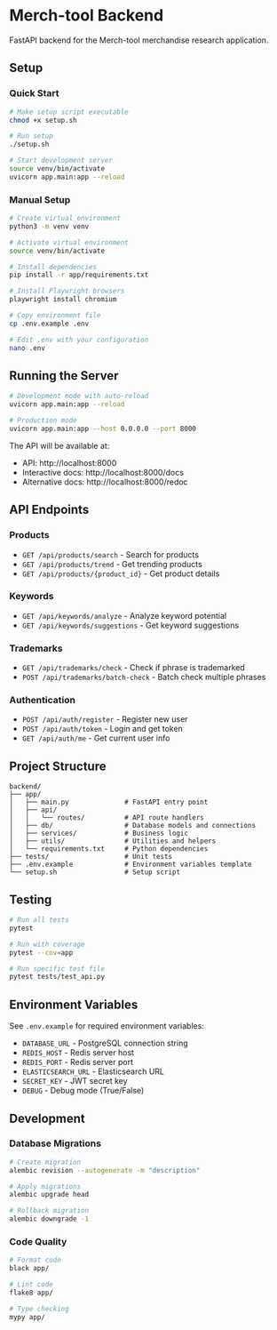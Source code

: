 # Merch-tool Backend

FastAPI backend for the Merch-tool merchandise research application.

## Setup

### Quick Start

```bash
# Make setup script executable
chmod +x setup.sh

# Run setup
./setup.sh

# Start development server
source venv/bin/activate
uvicorn app.main:app --reload
```

### Manual Setup

```bash
# Create virtual environment
python3 -m venv venv

# Activate virtual environment
source venv/bin/activate

# Install dependencies
pip install -r app/requirements.txt

# Install Playwright browsers
playwright install chromium

# Copy environment file
cp .env.example .env

# Edit .env with your configuration
nano .env
```

## Running the Server

```bash
# Development mode with auto-reload
uvicorn app.main:app --reload

# Production mode
uvicorn app.main:app --host 0.0.0.0 --port 8000
```

The API will be available at:
- API: http://localhost:8000
- Interactive docs: http://localhost:8000/docs
- Alternative docs: http://localhost:8000/redoc

## API Endpoints

### Products
- `GET /api/products/search` - Search for products
- `GET /api/products/trend` - Get trending products
- `GET /api/products/{product_id}` - Get product details

### Keywords
- `GET /api/keywords/analyze` - Analyze keyword potential
- `GET /api/keywords/suggestions` - Get keyword suggestions

### Trademarks
- `GET /api/trademarks/check` - Check if phrase is trademarked
- `POST /api/trademarks/batch-check` - Batch check multiple phrases

### Authentication
- `POST /api/auth/register` - Register new user
- `POST /api/auth/token` - Login and get token
- `GET /api/auth/me` - Get current user info

## Project Structure

```
backend/
├── app/
│   ├── main.py              # FastAPI entry point
│   ├── api/
│   │   └── routes/          # API route handlers
│   ├── db/                  # Database models and connections
│   ├── services/            # Business logic
│   ├── utils/               # Utilities and helpers
│   └── requirements.txt     # Python dependencies
├── tests/                   # Unit tests
├── .env.example             # Environment variables template
└── setup.sh                 # Setup script
```

## Testing

```bash
# Run all tests
pytest

# Run with coverage
pytest --cov=app

# Run specific test file
pytest tests/test_api.py
```

## Environment Variables

See `.env.example` for required environment variables:

- `DATABASE_URL` - PostgreSQL connection string
- `REDIS_HOST` - Redis server host
- `REDIS_PORT` - Redis server port
- `ELASTICSEARCH_URL` - Elasticsearch URL
- `SECRET_KEY` - JWT secret key
- `DEBUG` - Debug mode (True/False)

## Development

### Database Migrations

```bash
# Create migration
alembic revision --autogenerate -m "description"

# Apply migrations
alembic upgrade head

# Rollback migration
alembic downgrade -1
```

### Code Quality

```bash
# Format code
black app/

# Lint code
flake8 app/

# Type checking
mypy app/
```
